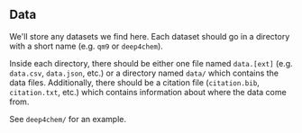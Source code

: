 ## Data

We'll store any datasets we find here.
Each dataset should go in a directory with a short name (e.g. `qm9` or `deep4chem`).

Inside each directory, there should be either one file named `data.[ext]` (e.g. `data.csv`, `data.json`, etc.) or a directory named `data/` which contains the data files.
Additionally, there should be a citation file (`citation.bib`, `citation.txt`, etc.) which contains information about where the data come from.

See `deep4chem/` for an example.
